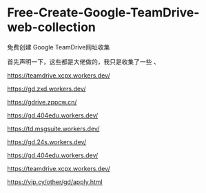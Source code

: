 # Free-Create-Google-TeamDrive-web-collection
免费创建 Google TeamDrive网址收集



首先声明一下，这些都是大佬做的，我只是收集了一些
、


https://teamdrive.xcpx.workers.dev/


https://gd.zxd.workers.dev/


https://gdrive.zppcw.cn/


https://gd.404edu.workers.dev/


https://td.msgsuite.workers.dev/


https://gd.24s.workers.dev/


https://gd.404edu.workers.dev/


https://teamdrive.xcpx.workers.dev/


https://vip.cy/other/gd/apply.html
